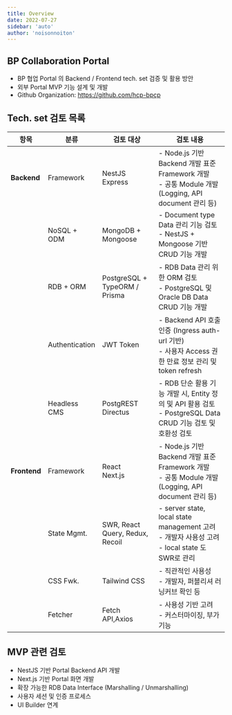 ```yaml
---
title: Overview
date: 2022-07-27
sidebar: 'auto'
author: 'noisonnoiton'
---
```


## BP Collaboration Portal
- BP 협업 Portal 의 Backend / Frontend tech. set 검증 및 활용 방안
- 외부 Portal MVP 기능 설계 및 개발
- Github Organization: <https://github.com/hcp-bpcp>

## Tech. set 검토 목록

항목 | 분류 | 검토 대상 | 검토 내용
----|-----|---------|---------
**Backend** | Framework | NestJS<br/>Express | - Node.js 기반 Backend 개발 표준 Framework 개발<br/>- 공통 Module 개발 (Logging, API document 관리 등)
&nbsp; | NoSQL + ODM | MongoDB + Mongoose | - Document type Data 관리 기능 검토<br/>- NestJS + Mongoose 기반 CRUD 기능 개발
&nbsp; | RDB + ORM | PostgreSQL + TypeORM /  Prisma | - RDB Data 관리 위한 ORM 검토<br/>- PostgreSQL 및 Oracle DB Data CRUD 기능 개발
&nbsp; | Authentication | JWT Token | - Backend API 호출 인증 (Ingress auth-url 기반)<br/>- 사용자 Access 권한 만료 정보 관리 및 token refresh
&nbsp; | Headless CMS | PostgREST<br/>Directus | - RDB 단순 활용 기능 개발 시, Entity 정의 및 API 활용 검토<br/>- PostgreSQL Data CRUD 기능 검토 및 호환성 검토
**Frontend** | Framework | React<br/>Next.js | - Node.js 기반 Backend 개발 표준 Framework 개발<br/>- 공통 Module 개발 (Logging, API document 관리 등)
&nbsp; | State Mgmt. | SWR, React Query, Redux, Recoil | - server state, local state management 고려<br/>- 개발자 사용성 고려<br/>- local state 도 SWR로 관리
&nbsp; | CSS Fwk. | Tailwind CSS | - 직관적인 사용성<br/>- 개발자, 퍼블리셔 러닝커브 확인 등
&nbsp; | Fetcher | Fetch API,Axios | - 사용성 기반 고려<br/>- 커스터마이징, 부가기능


## MVP 관련 검토

- NestJS 기반 Portal Backend API 개발
- Next.js 기반 Portal 화면 개발
- 확장 가능한 RDB Data Interface (Marshalling / Unmarshalling)
- 사용자 세션 및 인증 프로세스
- UI Builder 연계
